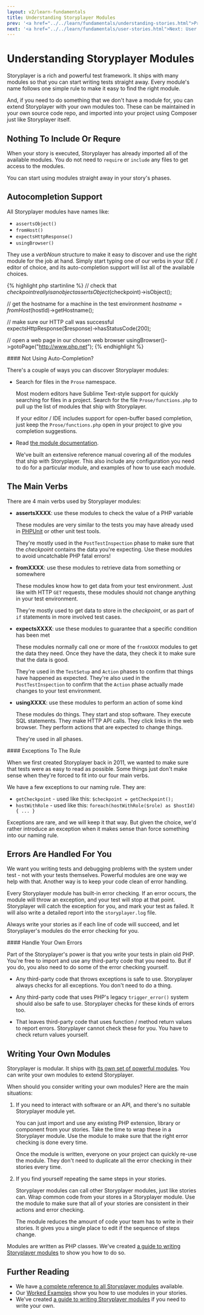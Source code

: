 ```yaml
---
layout: v2/learn-fundamentals
title: Understanding Storyplayer Modules
prev: '<a href="../../learn/fundamentals/understanding-stories.html">Prev: Understanding Stories</a>'
next: '<a href="../../learn/fundamentals/user-stories.html">Next: User Stories</a>'
---
```


# Understanding Storyplayer Modules

Storyplayer is a rich and powerful test framework. It ships with many modules so that you can start writing tests straight away. Every module's name follows one simple rule to make it easy to find the right module.

And, if you need to do something that we don't have a module for, you can extend Storyplayer with your own modules too. These can be maintained in your own source code repo, and imported into your project using Composer just like Storyplayer itself.

## Nothing To Include Or Requre

When your story is executed, Storyplayer has already imported all of the available modules. You do not need to `require` or `include` any files to get access to the modules.

You can start using modules straight away in your story's phases.

## Autocompletion Support

All Storyplayer modules have names like:

* `assertsObject()`
* `fromHost()`
* `expectsHttpResponse()`
* `usingBrowser()`

They use a _verbNoun_ structure to make it easy to discover and use the right module for the job at hand. Simply start typing one of our verbs in your IDE / editor of choice, and its auto-completion support will list all of the available choices.

{% highlight php startinline %}
// check that $checkpoint really is an object
assertsObject($checkpoint)->isObject();

// get the hostname for a machine in the test environment
$hostname = fromHost($hostId)->getHostname();

// make sure our HTTP call was successful
expectsHttpResponse($response)->hasStatusCode(200);

// open a web page in our chosen web browser
usingBrowser()->gotoPage("http://www.php.net");
{% endhighlight %}

<div class="callout info" markdown="1">
#### Not Using Auto-Completion?

There's a couple of ways you can discover Storyplayer modules:

* Search for files in the `Prose` namespace.

  Most modern editors have Sublime Text-style support for quickly searching for files in a project. Search for the file `Prose/functions.php` to pull up the list of modules that ship with Storyplayer.

  If your editor / IDE includes support for open-buffer based completion, just keep the `Prose/functions.php` open in your project to give you completion suggestions.

* Read [the module documentation](../../modules/index.html).

  We've built an extensive reference manual covering all of the modules that ship with Storyplayer. This also include any configuration you need to do for a particular module, and examples of how to use each module.
</div>

## The Main Verbs

There are 4 main verbs used by Storyplayer modules:

* __assertsXXXX__: use these modules to check the value of a PHP variable

  These modules are very similar to the tests you may have already used in [PHPUnit](http://phpunit.de) or other unit test tools.

  They're mostly used in the `PostTestInspection` phase to make sure that the _checkpoint_ contains the data you're expecting. Use these modules to avoid uncatchable PHP fatal errors!

* __fromXXXX__: use these modules to retrieve data from something or somewhere

  These modules know how to get data from your test environment.  Just like with HTTP `GET` requests, these modules should not change anything in your test environment.

  They're mostly used to get data to store in the _checkpoint_, or as part of `if` statements in more involved test cases.

* __expectsXXXX__: use these modules to guarantee that a specific condition has been met

  These modules normally call one or more of the `fromXXXX` modules to get the data they need. Once they have the data, they check it to make sure that the data is good.

  They're used in the `TestSetup` and `Action` phases to confirm that things have happened as expected. They're also used in the `PostTestInspection` to confirm that the `Action` phase actually made changes to your test environment.

* __usingXXXX__: use these modules to perform an action of some kind

  These modules do things. They start and stop software. They execute SQL statements. They make HTTP API calls. They click links in the web browser. They perform actions that are expected to change things.

  They're used in all phases.

<div class="callout info" markdown="1">
#### Exceptions To The Rule

When we first created Storyplayer back in 2011, we wanted to make sure that tests were as easy to read as possible. Some things just don't make sense when they're forced to fit into our four main verbs.

We have a few exceptions to our naming rule. They are:

* `getCheckpoint` - used like this: `$checkpoint = getCheckpoint();`
* `hostWithRole` - used like this: `foreach(hostWithRole($role) as $hostId) { ... }`

Exceptions are rare, and we will keep it that way. But given the choice, we'd rather introduce an exception when it makes sense than force something into our naming rule.
</div>

## Errors Are Handled For You

We want you writing tests and debugging problems with the system under test - not with your tests themselves. Powerful modules are one way we help with that. Another way is to keep your code clean of error handling.

Every Storyplayer module has built-in error checking. If an error occurs, the module will throw an exception, and your test will stop at that point. Storyplayer will catch the exception for you, and mark your test as failed. It will also write a detailed report into the `storyplayer.log` file.

Always write your stories as if each line of code will succeed, and let Storyplayer's modules do the error checking for you.

<div class="callout warning" markdown="1">
#### Handle Your Own Errors

Part of the Storyplayer's power is that you write your tests in plain old PHP. You're free to import and use any third-party code that you need to. But if you do, you also need to do some of the error checking yourself.

* Any third-party code that throws exceptions is safe to use. Storyplayer always checks for all exceptions. You don't need to do a thing.

* Any third-party code that uses PHP's legacy `trigger_error()` system should also be safe to use. Storyplayer checks for these kinds of errors too.

* That leaves third-party code that uses function / method return values to report errors. Storyplayer cannot check these for you. You have to check return values yourself.
</div>

## Writing Your Own Modules

Storyplayer is modular. It ships with [its own set of powerful modules](../../modules.index.html). You can write your own modules to extend Storyplayer.

When should you consider writing your own modules? Here are the main situations:

1. If you need to interact with software or an API, and there's no suitable Storyplayer module yet.

   You can just import and use any existing PHP extension, library or component from your stories. Take the time to wrap these in a Storyplayer module. Use the module to make sure that the right error checking is done every time.

   Once the module is written, everyone on your project can quickly re-use the module. They don't need to duplicate all the error checking in their stories every time.

1. If you find yourself repeating the same steps in your stories.

   Storyplayer modules can call other Storyplayer modules, just like stories can. Wrap common code from your stores in a Storyplayer module. Use the module to make sure that all of your stories are consistent in their actions and error checking.

   The module reduces the amount of code your team has to write in their stories. It gives you a single place to edit if the sequence of steps change.

Modules are written as PHP classes. We've created [a guide to writing Storyplayer modules](../writing-a-module/index.html) to show you how to do so.

## Further Reading

* We have [a complete reference to all Storyplayer modules](../../modules/index.html) available.
* Our [Worked Examples](../worked-examples/index.html) show you how to use modules in your stories.
* We've created [a guide to writing Storyplayer modules](../writing-a-module/index.html) if you need to write your own.